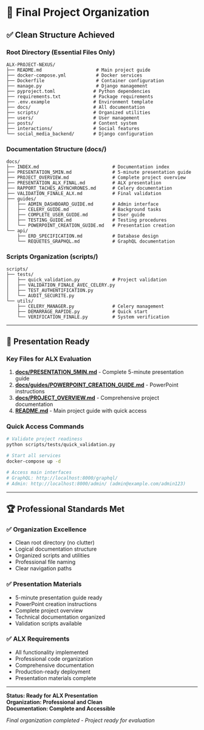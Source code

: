 # 📁 Final Project Organization

## ✅ **Clean Structure Achieved**

### **Root Directory (Essential Files Only)**
```
ALX-PROJECT-NEXUS/
├── README.md                    # Main project guide
├── docker-compose.yml           # Docker services
├── Dockerfile                   # Container configuration
├── manage.py                    # Django management
├── pyproject.toml              # Python dependencies
├── requirements.txt            # Package requirements
├── .env.example                # Environment template
├── docs/                       # All documentation
├── scripts/                    # Organized utilities
├── users/                      # User management
├── posts/                      # Content system
├── interactions/               # Social features
└── social_media_backend/       # Django configuration
```

### **Documentation Structure (docs/)**
```
docs/
├── INDEX.md                           # Documentation index
├── PRESENTATION_5MIN.md               # 5-minute presentation guide
├── PROJECT_OVERVIEW.md                # Complete project overview
├── PRESENTATION_ALX_FINAL.md          # ALX presentation
├── RAPPORT_TACHES_ASYNCHRONES.md      # Celery documentation
├── VALIDATION_FINALE_ALX.md           # Final validation
├── guides/
│   ├── ADMIN_DASHBOARD_GUIDE.md       # Admin interface
│   ├── CELERY_GUIDE.md                # Background tasks
│   ├── COMPLETE_USER_GUIDE.md         # User guide
│   ├── TESTING_GUIDE.md               # Testing procedures
│   └── POWERPOINT_CREATION_GUIDE.md   # Presentation creation
└── api/
    ├── ERD_SPECIFICATION.md           # Database design
    └── REQUETES_GRAPHQL.md            # GraphQL documentation
```

### **Scripts Organization (scripts/)**
```
scripts/
├── tests/
│   ├── quick_validation.py            # Project validation
│   ├── VALIDATION_FINALE_AVEC_CELERY.py
│   ├── TEST_AUTHENTIFICATION.py
│   └── AUDIT_SECURITE.py
└── utils/
    ├── CELERY_MANAGER.py              # Celery management
    ├── DEMARRAGE_RAPIDE.py            # Quick start
    └── VERIFICATION_FINALE.py         # System verification
```

---

## 🎯 **Presentation Ready**

### **Key Files for ALX Evaluation**
1. **[docs/PRESENTATION_5MIN.md](PRESENTATION_5MIN.md)** - Complete 5-minute presentation guide
2. **[docs/guides/POWERPOINT_CREATION_GUIDE.md](guides/POWERPOINT_CREATION_GUIDE.md)** - PowerPoint instructions
3. **[docs/PROJECT_OVERVIEW.md](PROJECT_OVERVIEW.md)** - Comprehensive project documentation
4. **[README.md](../README.md)** - Main project guide with quick access

### **Quick Access Commands**
```bash
# Validate project readiness
python scripts/tests/quick_validation.py

# Start all services
docker-compose up -d

# Access main interfaces
# GraphQL: http://localhost:8000/graphql/
# Admin: http://localhost:8000/admin/ (admin@example.com/admin123)
```

---

## 🏆 **Professional Standards Met**

### ✅ **Organization Excellence**
- Clean root directory (no clutter)
- Logical documentation structure
- Organized scripts and utilities
- Professional file naming
- Clear navigation paths

### ✅ **Presentation Materials**
- 5-minute presentation guide ready
- PowerPoint creation instructions
- Complete project overview
- Technical documentation organized
- Validation scripts available

### ✅ **ALX Requirements**
- All functionality implemented
- Professional code organization
- Comprehensive documentation
- Production-ready deployment
- Presentation materials complete

---

**Status: Ready for ALX Presentation**  
**Organization: Professional and Clean**  
**Documentation: Complete and Accessible**

*Final organization completed - Project ready for evaluation*
